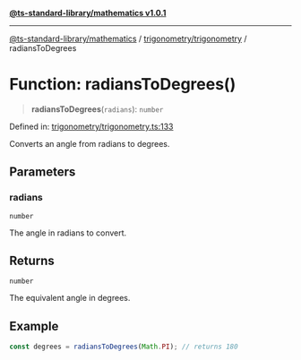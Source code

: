[**@ts-standard-library/mathematics v1.0.1**](../../../README.md)

***

[@ts-standard-library/mathematics](../../../README.md) / [trigonometry/trigonometry](../README.md) / radiansToDegrees

# Function: radiansToDegrees()

> **radiansToDegrees**(`radians`): `number`

Defined in: [trigonometry/trigonometry.ts:133](https://github.com/gabaudette/ts-stdlib/blob/7333da76bc775fbabd0907ad8519b912cfc2fe26/packages/mathematics/src/trigonometry/trigonometry.ts#L133)

Converts an angle from radians to degrees.

## Parameters

### radians

`number`

The angle in radians to convert.

## Returns

`number`

The equivalent angle in degrees.

## Example

```typescript
const degrees = radiansToDegrees(Math.PI); // returns 180
```
